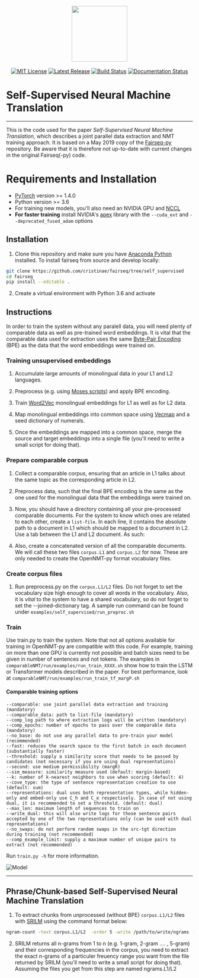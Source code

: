 <p align="center">
  <img src="fairseq_logo.png" width="150">
  <br />
  <br />
  <a href="https://github.com/pytorch/fairseq/blob/master/LICENSE"><img alt="MIT License" src="https://img.shields.io/badge/license-MIT-blue.svg" /></a>
  <a href="https://github.com/pytorch/fairseq/releases"><img alt="Latest Release" src="https://img.shields.io/github/release/pytorch/fairseq.svg" /></a>
  <a href="https://github.com/pytorch/fairseq/actions?query=workflow:build"><img alt="Build Status" src="https://github.com/pytorch/fairseq/workflows/build/badge.svg" /></a>
  <a href="https://fairseq.readthedocs.io/en/latest/?badge=latest"><img alt="Documentation Status" src="https://readthedocs.org/projects/fairseq/badge/?version=latest" /></a>
</p>

# Self-Supervised Neural Machine Translation
--------------------------------------------------------------------------------
This is the code used for the paper *Self-Supervised Neural Machine Translation*, which describes a joint parallel data extraction and NMT training approach. It is based on a May 2019 copy of the [Fairseq-py](https://github.com/pytorch/fairseq) repository. Be aware that it is therefore not up-to-date with current changes in the original Fairseq(-py) code.

# Requirements and Installation

* [PyTorch](http://pytorch.org/) version >= 1.4.0
* Python version >= 3.6
* For training new models, you'll also need an NVIDIA GPU and [NCCL](https://github.com/NVIDIA/nccl)
* **For faster training** install NVIDIA's [apex](https://github.com/NVIDIA/apex) library with the `--cuda_ext` and `--deprecated_fused_adam` options

## Installation

1. Clone this repository and make sure you have [Anaconda Python](https://www.anaconda.com/distribution/) installed.
To install fairseq from source and develop locally:
```bash
git clone https://github.com/cristinae/fairseq/tree/self_supervised
cd fairseq
pip install --editable .
```
2. Create a virtual environment with Python 3.6 and activate



## Instructions

In order to train the system without any paralell data, you will need plenty of comparable data as well as pre-trained word embeddings. It is vital that the comparable data used for extraction uses the same [Byte-Pair Encoding](https://github.com/rsennrich/subword-nmt) (BPE) as the data that the word embeddings were trained on.

### Training unsupervised embeddings

1. Accumulate large amounts of monolingual data in your L1 and L2 languages.

2. Preprocess (e.g. using [Moses scripts](https://github.com/moses-smt/mosesdecoder/tree/master/scripts)) and apply BPE encoding.

3. Train [Word2Vec](https://github.com/tmikolov/word2vec) monolingual embeddings for L1 as well as for L2 data.

4. Map monolingual embeddings into common space using [Vecmap](https://github.com/tmikolov/word2vec) and a seed dictionary of numerals.

5. Once the embeddings are mapped into a common space, merge the source and target embeddings into a single file (you'll need to write a small script for doing that).

### Prepare comparable corpus

1. Collect a comparable corpus, ensuring that an article in L1 talks about the same topic as the corresponding article in L2.

2. Preprocess data, such that the final BPE encoding is the same as the one used for the monolingual data that the embeddings were trained on.

3. Now, you should have a directory containing all your pre-processed comparable documents. For the system to know which ones are related to each other, create a `list-file`. In each line, it contains the absolute path to a document in L1 which should be mapped to a document in L2. Use a tab between the L1 and L2 document. As such:

4. Also, create a concatenated version of all the comparable documents. We will call these two files `corpus.L1` and `corpus.L2` for now. These are only needed to create the OpenNMT-py format vocabulary files.

### Create corpus files

1. Run preprocess.py on the `corpus.L1/L2` files. Do not forget to set the vocabulary size high enough to cover all words in the vocabulary. Also, it is *vital* to the system to have a shared vocabulary, so do not forget to set the --joined-dictionary tag. A sample run command can be found under `examples/self_supervised/run_preproc.sh`

### Train

Use train.py to train the system. Note that not all options available for training in OpenNMT-py are compatible with this code. For example, training on more than one GPU is currently not possible and batch sizes need to be given in number of sentences and not tokens. The examples in `comparableNMT/run/examples/run_train_XXXX.sh` show how to train the LSTM or Transformer models described in the paper. For best performance, look at `comparableNMT/run/examples/run_train_tf_margP.sh`

#### Comparable training options

```
--comparable: use joint parallel data extraction and training (mandatory)
--comparable_data: path to list-file (mandatory)
--comp_log path to where extraction logs will be written (mandatory)
--comp_epochs: number of epochs to pass over the comparable data (mandatory)
--no_base: do not use any parallel data to pre-train your model (recommended)
--fast: reduces the search space to the first batch in each document (substantially faster)
--threshold: supply a similarity score that needs to be passed by candidates (not necessary if you are using dual representations)
--second: use medium permissibility (margR)
--sim_measure: similarity measure used (default: margin-based)
--k: number of k-nearest neighbors to use when scoring (default: 4)
--cove_type: the type of sentence representation creation to use (default: sum)
--representations: dual uses both representation types, while hidden-only and embed-only use C_h and C_e respectively. In case of not using dual, it is recommended to set a threshold. (default: dual)
--max_len: maximum length of sequences to train on
--write_dual: this will also write logs for those sentence pairs accepted by one of the two representations only (can be used with dual representations)
--no_swaps: do not perform random swaps in the src-tgt direction during training (not recommended)
--comp_example_limit: supply a maximum number of unique pairs to extract (not recommended)
```

Run `train.py -h` for more information.

 
![Model](fairseq.gif)

--------------------------------------------------------------------------------
Phrase/Chunk-based Self-Supervised Neural Machine Translation
--------------------------------------------------------------------------------
1. To extract chunks from unprocessed (without BPE) `corpus.L1/L2` files with [SRILM](http://www.speech.sri.com/projects/srilm/download.html) using the command format below:
```bash
ngram-count -text corpus.L1/L2  -order 5 -write /path/to/write/ngrams -no-eos  -no-sos.
```
2. SRILM returns all n-grams from 1 to n (e.g. 1-gram, 2-gram .... , 5-gram) and their corresponding frequencies in the corpus, you need to extract the exact n-grams of a particuler freuency range you want from the file returned by SRILM (you'll need to write a small script for doing that). Assuming the files you get from this step are named ngrams.L1/L2


